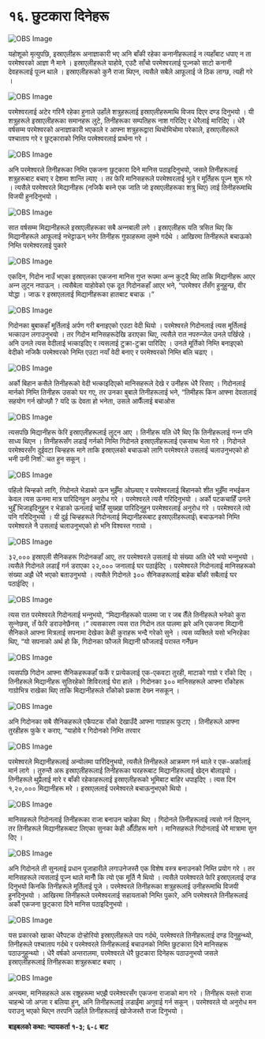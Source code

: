 # १६. छुटकारा दिनेहरू

![OBS Image](https://cdn.door43.org/obs/jpg/360px/obs-en-16-01.jpg)

यहोशूको मृत्युपछि, इस्राएलीहरू अनाज्ञाकारी भए अनि बाँकी रहेका कनानीहरूलाई न त्यहाँबाट धपाए न ता परमेश्‍वरको आज्ञा नै माने । इस्राएलीहरूले याहोवे, एउटै साँचो परमेश्‍वरलाई पूज्‍नको साटो कनानी देवहरूलाई पूज्‍न थाले । इस्राएलीहरूको कुनै राजा थिएन, त्यसैले सबैले आफूलाई जे ठिक लाग्छ, त्यही गरे ।

![OBS Image](https://cdn.door43.org/obs/jpg/360px/obs-en-16-02.jpg)

परमेश्‍वरलाई अटेर गरिनै रहेका हुनाले उहाँले शत्रुहरूलाई इस्राएलीहरूमाथि विजय दिएर दण्ड दिनुभयो । यी शत्रुहरूले इस्राएलीहरूका समानहरू लुटे, तिनीहरूका सम्पतिहरू नाश गरिदिए र धेरैलाई मारिदिए । धेरै वर्षसम्म परमेश्‍वरको अनाज्ञाकारी भएकाले र आफ्ना शत्रुहरूद्वारा थिचोमिचोमा परेकाले, इस्राएलीहरूले पश्‍चाताप गरे र छुट्काराको निम्ति परमेश्‍वरलाई प्रार्थना गरे ।

![OBS Image](https://cdn.door43.org/obs/jpg/360px/obs-en-16-03.jpg)

अनि परमेश्‍वरले तिनीहरूका निम्ति एकजना छुट्कारा दिने मानिस पठाइदिनुभयो, जसले तिनीहरूलाई शत्रुहरूबाट बचाए र देशमा शान्ति ल्याए । तर फेरि मानिसहरूले परमेश्‍वरलाई भुले र मूर्तिहरू पूज्‍न शुरू गरे । त्यसैले परमेश्‍वरले मिद्यानीहरू (नजिकै बस्‍ने एक जाति जो इस्राएलीहरूका शत्रु थिए) लाई तिनीहरूमाथि विजयी हुनदिनुभयो ।

![OBS Image](https://cdn.door43.org/obs/jpg/360px/obs-en-16-04.jpg)

सात वर्षसम्म मिद्यानीहरूले इस्राएलीहरूका सबै अन्‍नबाली लगे । इस्राएलीहरू यति त्रसित थिए कि मिद्यानीहरूले आफूलाई नभेट्टाऊन् भनेर तिनीहरू गुफाहरूमा लुक्ने गर्दथे । आखिरमा तिनीहरूले बचाऊको निम्ति परमेश्‍वरलाई पुकारे

![OBS Image](https://cdn.door43.org/obs/jpg/360px/obs-en-16-05.jpg)

एकदिन, गिदोन नाउँ भएका इस्राएलका एकजना मानिस गुप्त रूपमा अन्‍न कुट्दै थिए ताकि मिद्यानीहरू आएर अन्‍न लुट्न नपाऊन् । त्यसैबेला याहोवेको एक दूत गिदोनकहाँ आएर भने, “परमेश्‍वर तँसँग हुनुहुन्छ, वीर योद्धा । जाऊ र इस्राएललाई मिद्यानीहरूका हातबाट बचाऊ ।”

![OBS Image](https://cdn.door43.org/obs/jpg/360px/obs-en-16-06.jpg)

गिदोनका बुबाकहाँ मूर्तिलाई अर्पण गरी बनाइएको एउटा वेदी थियो । परमेश्‍वरले गिदोनलाई त्यस मूर्तिलाई भत्काउन लगाउनुभयो । तर गिदोन मानिसहरूदेखि डराएका थिए, त्यसैले रात नपरुन्‍जेल उनले पर्खिरहे । अनि उनले त्यस वेदीलाई भत्काइदिए र त्यसलाई टुक्रा-टुक्रा पारिदिए । उनले मूर्तिको निम्ति बनाइएको वेदीको नजिकै परमेश्‍वरको निम्ति एउटा नयाँ वेदी बनाए र परमेश्‍वरको निम्ति बलि चढाए ।

![OBS Image](https://cdn.door43.org/obs/jpg/360px/obs-en-16-07.jpg)

अर्को बिहान कसैले तिनीहरूको वेदी भत्काइदिएको मानिसहरूले देखे र उनीहरू धेरै रिसाए । गिदोनलाई मार्नको निम्ति तिनीहरू उसको घर गए, तर उनका बुबाले तिनीहरूलाई भने, “तिमीहरू किन आफ्ना देवतालाई सहयोग गर्न खोज्छौ ? यदि ऊ देवता हो भनेता, उसले आफैँलाई बचाओस

![OBS Image](https://cdn.door43.org/obs/jpg/360px/obs-en-16-08.jpg)

त्यसपछि मिद्यानीहरू फेरि इस्राएलीहरूलाई लुट्न आए । तिनीहरू यति धेरै थिए कि तिनीहरूलाई गन्‍न पनि साध्य थिएन । तिनीहरूसँग लडाईं गर्नको निम्ति गिदोनले इस्राएलीहरूलाई एकसाथ भेला गरे । गिदोनले परमेश्‍वरसँग दुईवटा चिन्हहरू मागे ताकि इस्राएलको बचाऊको लागि परमेश्‍वरले उसलाई चलाउनुभएको हो भनी उनी निश्‍िचत हुन सकून् ।

![OBS Image](https://cdn.door43.org/obs/jpg/360px/obs-en-16-09.jpg)

पहिलो चिन्हको लागि, गिदोनले भेडाको ऊन भुईँमा ओछ्याए र परमेश्‍वरलाई बिहानको शीत भुईँमा नभईकन केवल त्यस ऊनमा मात्र पारिदिनहुन अनुरोध गरे । परमेश्‍वरले त्यसै गरिदिनुभयो । अर्को पटकचाहिँ उनले भुईँ भिजाइदिनुहुन र भेडाको ऊनलाई चाहिँ सुख्खा पारिदिनुहुन परमेश्‍वरलाई अनुरोध गरे । परमेश्‍वरले त्यो पनि गरिदिनुभयो । यी दुई चिन्हहरूले गिदोनलाई मिद्यानीहरूबाट इस्राएलीहरूलाई\\ बचाऊनको निम्ति परमेश्‍वरले नै उसलाई चलाउनुभएको हो भनि विश्‍वस्त गरायो ।

![OBS Image](https://cdn.door43.org/obs/jpg/360px/obs-en-16-10.jpg)

३२,००० इस्राएली सैनिकहरू गिदोनकहाँ आए, तर परमेश्‍वरले उसलाई यो संख्या अति धेरै भयो भन्‍नुभयो । त्यसैले गिदोनले लडाईं गर्न डराएका २२,००० जनालाई घर पठाईदिए । परमेश्‍वरले गिदोनलाई मानिसहरूको संख्या अझै धेरै भएको बताउनुभयो । त्यसैले गिदोनले ३०० सैनिकहरूलाई बाहेक बाँकी सबैलाई घर पठाईदिए ।

![OBS Image](https://cdn.door43.org/obs/jpg/360px/obs-en-16-11.jpg)

त्यस रात परमेश्‍वरले गिदोनलाई भन्‍नुभयो, “मिद्यानीहरूको पालमा जा र जब तैँले तिनीहरूले भनेको कुरा सुन्‍नेछस्, तँ फेरि डराउनेछैनस् ।” त्यसकारण त्यस रात गिदोन तल पालमा झरे अनि एकजना मिद्यानी सैनिकले आफ्ना मित्रलाई सपनामा देखेका केही कुराहरू भन्दै गरेको सुने । त्यस व्यक्तिले यसो भनिरहेका थिए, “यो सपनाको अर्थ हो कि, गिदोनका फौजले मिद्यानी फौजलाई परास्त गर्नेछन

![OBS Image](https://cdn.door43.org/obs/jpg/360px/obs-en-16-12.jpg)

त्यसपछि गिदोन आफ्ना सैनिकहरूकहाँ फर्के र प्रत्येकलाई एक-एकवटा तुरही, माटाको गाग्रो र राँको दिए । तिनीहरूले मिद्यानीहरू सुतिरहेको शिविरलाई घेरा हाले । गिदोनका ३०० मानिसहरूले आफ्ना राँकोहरू गाग्रोभित्र राखेका थिए ताकि मिद्यानीहरूले राँकोको प्रकाश देख्‍न नसकून् ।

![OBS Image](https://cdn.door43.org/obs/jpg/360px/obs-en-16-13.jpg)

अनि गिदोनका सबै सैनिकहरूले एकैपटक राँको देखाउँदै आफ्ना गाग्राहरू फुटाए । तिनीहरूले आफ्ना तुरहीहरू फुके र कराए, “याहोवे र गिदोनको निम्ति तरवार

![OBS Image](https://cdn.door43.org/obs/jpg/360px/obs-en-16-14.jpg)

परमेश्‍वरले मिद्यानीहरूलाई अन्योलमा पारिदिनुभयो, त्यसैले तिनीहरूले आक्रमण गर्न थाले र एक-अर्कालाई मार्न लागे । तुरुन्तै अरू इस्राएलीहरूलाई तिनीहरूका घरहरूबाट मिद्यानीहरूलाई खेद्‍न बोलाइयो । तिनीहरूले थुप्रैलाई मारे र बाँकी रहेकाहरूलाई इस्राएलीहरूको भूमिबाट बाहिर धपाइदिए । त्यस दिन १,२०,००० मिद्यानीहरू मरे । इस्राएललाई परमेश्‍वरले बचाऊनुभएको थियो ।

![OBS Image](https://cdn.door43.org/obs/jpg/360px/obs-en-16-15.jpg)

मानिसहरूले गिदोनलाई तिनीहरूका राजा बनाउन चाहेका थिए । गिदोनले तिनीहरूलाई त्यसो गर्न दिएनन्, तर तिनीहरूले मिद्यानीहरूबाट लिएका सुनका केही औँठीहरू मागे । मानिसहरूले गिदोनलाई धेरै मात्रामा सुन दिए ।

![OBS Image](https://cdn.door43.org/obs/jpg/360px/obs-en-16-16.jpg)

अनि गिदोनले ती सुनलाई प्रधान पूजाहारीले लगाउनेजस्तै एक विशेष वस्‍त्र बनाउनको निम्ति प्रयोग गरे । तर मानिसहरूले त्यसलाई पूज्‍न थाले मानौँ कि त्यो एक मूर्ति नै थियो । त्यसैले परमेश्‍वरले फेरि इस्राएललाई दण्ड दिनुभयो किनकि तिनीहरूले मूर्तिलाई पूजे । परमेश्‍वरले तिनीहरूका शत्रुहरूलाई उनीहरूमाथि विजयी हुनदिनुभयो । आखिरमा तिनीहरूले परमेश्‍वरलाई सहायताको निम्ति पुकारे, अनि परमेश्‍वरले तिनीहरूलाई अर्को एकजना छुट्कारा दिने मानिस पठाइदिनुभयो ।

![OBS Image](https://cdn.door43.org/obs/jpg/360px/obs-en-16-17.jpg)

यस प्रकारको खाका धेरैपटक दोर्‍होरियो इस्राएलीहरूले पाप गर्दथे, परमेश्‍वरले तिनीहरूलाई दण्ड दिनुहुन्थ्यो, तिनीहरूले पश्‍चाताप
गर्दथे र परमेश्‍वरले तिनीहरूलाई बचाउनको निम्ति छुटकारा दिने मानिसहरू पठाउनुहुन्थ्यो । धेरै वर्षको अन्तरालमा, परमेश्‍वरले धेरै छुटकारा दिनेहरू पठाउनुभयो जसले इस्राएलीहरूलाई तिनीहरूका शत्रुहरूबाट बचाए ।

![OBS Image](https://cdn.door43.org/obs/jpg/360px/obs-en-16-18.jpg)

अन्त्यमा, मानिसहरूले अरू राष्ट्रहरूमा भएझै परमेश्‍वरसँग एकजना राजाको माग गरे । तिनीहरू यस्तो राजा चाहन्थे जो अग्ला र बलिया हुन्, अनि तिनीहरूलाई लडाईंमा अगुवाई गर्न सकून् । परमेश्‍वरले यो अनुरोध मन पराउनु भएको थिएन तरपनि उहाँले तिनीहरूलाई खोजेजस्तै राजा दिनुभयो ।

__बाइबलको कथा: न्यायकर्ता १-३; ६-८ बाट__
